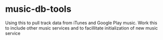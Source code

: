 # music-db-tools

Using this to pull track data from iTunes and Google Play music. Work this to include other music services and to facillitate initialization of new music service
